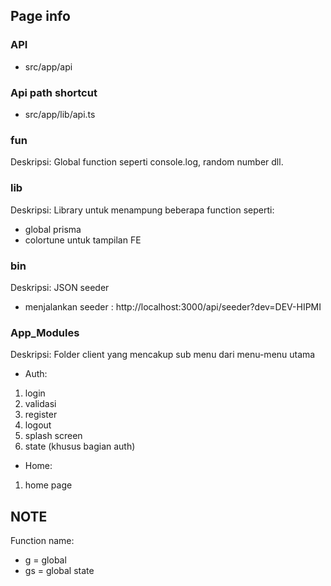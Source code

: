 ## Page info

### API
- src/app/api

### Api path shortcut
- src/app/lib/api.ts

### fun
Deskripsi: Global function seperti console.log, random number dll.

### lib
Deskripsi: Library untuk menampung beberapa function seperti:
- global prisma
- colortune untuk tampilan FE

### bin
Deskripsi: JSON seeder
- menjalankan seeder : http://localhost:3000/api/seeder?dev=DEV-HIPMI

### App_Modules
Deskripsi: Folder client yang mencakup sub menu dari menu-menu utama
- Auth: 
1. login
2. validasi
3. register
4. logout
5. splash screen
6. state (khusus bagian auth)

- Home:
1. home page

## NOTE
Function name: 
- g = global
- gs = global state